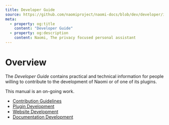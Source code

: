 ```yaml
---
title: Developer Guide
source: https://github.com/naomiproject/naomi-docs/blob/dev/developer/index.md
meta:
  - property: og:title
    content: "Developer Guide"
  - property: og:description
    content: Naomi, The privacy focused personal assistant
---
```


# Overview

The _Developer Guide_ contains practical and technical information for people willing to contribute to the development of Naomi or of one of its plugins.

This manual is an on-going work.

* [Contribution Guidelines](./contributing/contributing.html)
* [Plugin Development](./plugins/index.html)
* [Website Development](./website/index.html)
* [Documentation Development](./documentation/index.html)

<DocPreviousVersions/>
<EditPageLink/>
